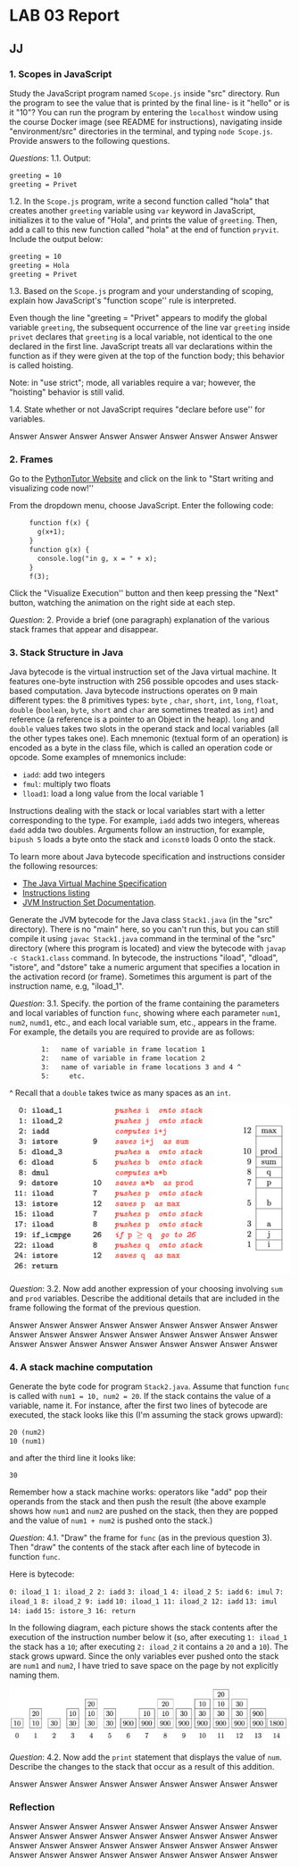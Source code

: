 # LAB 03 Report

## JJ

### 1\. Scopes in JavaScript

Study the JavaScript program named `Scope.js` inside "src" directory. Run the program to see the value that is printed by the final line- is it "hello" or is it "10"? You can run the program by entering the `localhost` window using the course Docker image (see README for instructions), navigating inside "environment/src" directories in the terminal, and typing `node Scope.js`. Provide answers to the following questions.

_Questions_: 1.1\. Output:

```
greeting = 10
greeting = Privet
```

1.2\. In the `Scope.js` program, write a second function called "hola" that creates another `greeting` variable using `var` keyword in JavaScript, initializes it to the value of "Hola", and prints the value of `greeting`. Then, add a call to this new function called "hola" at the end of function `pryvit`. Include the output below:

```
greeting = 10
greeting = Hola
greeting = Privet
```

1.3\. Based on the `Scope.js` program and your understanding of scoping, explain how JavaScript's "function scope'' rule is interpreted.

Even though the line "greeting = "Privet" appears to modify the global variable `greeting`, the subsequent occurrence of the line var `greeting` inside `privet` declares that `greeting` is a local variable, not identical to the one declared in the first line. JavaScript treats all var declarations within the function as if they were given at the top of the function body; this behavior is called hoisting.

Note: in "use strict"; mode, all variables require a var; however, the "hoisting" behavior is still valid.

1.4\. State whether or not JavaScript requires "declare before use'' for variables.

Answer Answer Answer Answer Answer Answer Answer Answer Answer

### 2\. Frames

Go to the [PythonTutor Website](http://www.pythontutor.com) and click on the link to "Start writing and visualizing code now!''

From the dropdown menu, choose JavaScript. Enter the following code:

```
     function f(x) {
       g(x+1);
     }
     function g(x) {
       console.log("in g, x = " + x);
     }
     f(3);
```

Click the "Visualize Execution'' button and then keep pressing the "Next" button, watching the animation on the right side at each step.

_Question_: 2\. Provide a brief (one paragraph) explanation of the various stack frames that appear and disappear.

### 3\. Stack Structure in Java

Java bytecode is the virtual instruction set of the Java virtual machine. It features one-byte instruction with 256 possible opcodes and uses stack-based computation. Java bytecode instructions operates on 9 main different types: the 8 primitives types: `byte` , `char`, `short`, `int`, `long`, `float`, `double` (`boolean`, `byte`, `short` and `char` are sometimes treated as `int`) and reference (a reference is a pointer to an Object in the heap). `long` and `double` values takes two slots in the operand stack and local variables (all the other types takes one). Each mnemonic (textual form of an operation) is encoded as a byte in the class file, which is called an operation code or opcode. Some examples of mnemonics include:

- `iadd`: add two integers
- `fmul`: multiply two floats
- `lload1`: load a long value from the local variable 1

Instructions dealing with the stack or local variables start with a letter corresponding to the type. For example, `iadd` adds two integers, whereas `dadd` adda two doubles. Arguments follow an instruction, for example, `bipush 5` loads a byte onto the stack and `iconst0` loads 0 onto the stack.

To learn more about Java bytecode specification and instructions consider the following resources:

- [The Java Virtual Machine Specification](http://docs.oracle.com/javase/specs/jvms/se8/html/index.html)
- [Instructions listing](https://en.wikipedia.org/wiki/Java_bytecode_instruction_listings)
- [JVM Instruction Set Documentation](https://docs.oracle.com/javase/specs/jvms/se7/html/jvms-6.html).

Generate the JVM bytecode for the Java class `Stack1.java` (in the "src" directory). There is no "main" here, so you can't run this, but you can still compile it using `javac Stack1.java` command in the terminal of the "src" directory (where this program is located) and view the bytecode with `javap -c Stack1.class` command. In bytecode, the instructions "iload", "dload", "istore", and "dstore" take a numeric argument that specifies a location in the activation record (or frame). Sometimes this argument is part of the instruction name, e.g, "iload_1".

_Question_: 3.1\. Specify. the portion of the frame containing the parameters and local variables of function `func`, showing where each parameter `num1`, `num2`, `numd1`, etc., and each local variable sum, etc., appears in the frame. For example, the details you are required to provide are as follows:

```
        1:   name of variable in frame location 1
        2:   name of variable in frame location 2
        3:   name of variable in frame locations 3 and 4 ^
        5:     etc.
```

^ Recall that a `double` takes twice as many spaces as an `int`.

![](../InstructionImages/3.png?raw=true)

_Question_: 3.2\. Now add another expression of your choosing involving `sum` and `prod` variables. Describe the additional details that are included in the frame following the format of the previous question.

Answer Answer Answer Answer Answer Answer Answer Answer Answer Answer Answer Answer Answer Answer Answer Answer Answer Answer Answer Answer Answer Answer Answer Answer Answer Answer Answer

### 4\. A stack machine computation

Generate the byte code for program `Stack2.java`. Assume that function `func` is called with `num1 = 10, num2 = 20`. If the stack contains the value of a variable, name it. For instance, after the first two lines of bytecode are executed, the stack looks like this (I'm assuming the stack grows upward):

```
20 (num2)
10 (num1)
```

and after the third line it looks like:

```
30
```

Remember how a stack machine works: operators like "add" pop their operands from the stack and then push the result (the above example shows how `num1` and `num2` are pushed on the stack, then they are popped and the value of `num1 + num2` is pushed onto the stack.)

_Question_: 4.1\. "Draw" the frame for `func` (as in the previous question 3). Then "draw" the contents of the stack after each line of bytecode in function `func`.

Here is bytecode:

`0: iload_1 1: iload_2 2: iadd`
`3: iload_1 4: iload_2 5: iadd`
`6: imul`
`7: iload_1 8: iload_2 9: iadd`
`10: iload_1 11: iload_2 12: iadd`
`13: imul`
`14: iadd`
`15: istore_3 16: return`

In the following diagram, each picture shows the stack contents after the execution of the instruction number below it (so, after executing `1: iload_1` the stack has a `10`; after executing `2: iload_2` it contains a `20` and a `10`). The stack grows upward. Since the only variables ever pushed onto the stack are `num1` and `num2`, I have tried to save space on the page by not explicitly naming them.

![](../InstructionImages/4.png?raw=true)

_Question_: 4.2\. Now add the `print` statement that displays the value of `num`. Describe the changes to the stack that occur as a result of this addition.

Answer Answer Answer Answer Answer Answer Answer Answer Answer

### Reflection

Answer Answer Answer Answer Answer Answer Answer Answer Answer Answer Answer Answer Answer Answer Answer Answer Answer Answer Answer Answer Answer Answer Answer Answer Answer Answer Answer Answer Answer Answer Answer Answer Answer Answer Answer Answer
